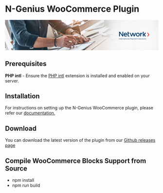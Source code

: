 # N-Genius WooCommerce Plugin

![Banner](ngenius/assets/banner.jpeg)

## Prerequisites

**PHP intl** - Ensure the [PHP intl](https://www.php.net/manual/en/intl.installation.php) extension is installed and enabled on your server.

## Installation

For instructions on setting up the N-Genius WooCommerce plugin, please refer
our [documentation.](https://docs.ngenius-payments.com/docs/woocommerce-new)

## Download

You can download the latest version of the plugin from
our [Github releases page](https://github.com/network-international/ngenius-woocommerce-plugin/releases)

## Compile WooCommerce Blocks Support from Source

- npm install
- npm run build